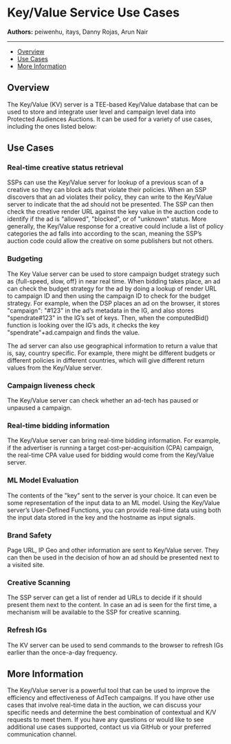 # Key/Value Service Use Cases

**Authors:** peiwenhu, itays, Danny Rojas, Arun Nair

---
* [Overview](#overview)
* [Use Cases](#use-cases)
* [More Information](#more-information)

## Overview

The Key/Value (KV) server is a TEE-based Key/Value database that can be used to store and integrate user level and campaign level data into Protected Audiences Auctions. It can be used for a variety of use cases, including the ones listed below:

## Use Cases

### Real-time creative status retrieval

SSPs can use the Key/Value server for lookup of a previous scan of a creative so they can block ads that violate their policies. When an SSP discovers that an ad violates their policy, they can write to the Key/Value server to indicate that the ad should not be presented. The SSP can then check the creative render URL against the key value in the auction code to identify if the ad is "allowed", "blocked", or of "unknown" status. More generally, the Key/Value response for a creative could include a list of policy categories the ad falls into according to the scan, meaning the SSP’s auction code could allow the creative on some publishers but not others.


### Budgeting

The Key Value server can be used to store campaign budget strategy such as {full-speed, slow, off} in near real time. When bidding takes place, an ad can check the budget strategy for the ad by doing a lookup of render URL to campaign ID and then using the campaign ID to check for the budget strategy. For example, when the DSP places an ad on the browser, it stores "campaign": "#123" in the ad’s metadata in the IG, and also stores "spendrate#123" in the IG’s set of keys. Then, when the computedBid() function is looking over the IG’s ads, it checks the key "spendrate"+ad.campaign and finds the value.

The ad server can also use geographical information to return a value that is, say, country specific. For example, there might be different budgets or different policies in different countries, which will give different return values from the Key/Value server.


### Campaign liveness check

The Key/Value server can check whether an ad-tech has paused or unpaused a campaign.

### Real-time bidding information

The Key/Value server can bring real-time bidding information. For example, if the advertiser is running a target cost-per-acquisition (CPA) campaign, the real-time CPA value used for bidding would come from the Key/Value server.

### ML Model Evaluation
The contents of the "key" sent to the server is your choice. It can even be some representation of the input data to an ML model. Using the Key/Value server’s User-Defined Functions, you can provide real-time data using both the input data stored in the key and the hostname as input signals.

### Brand Safety
Page URL, IP Geo and other information are sent to Key/Value server. They can then be used in the decision of how an ad should be presented next to a visited site.

### Creative Scanning
The SSP server can get a list of render ad URLs to decide if it should present them next to the content. In case an ad is seen for the first time, a mechanism will be available to the SSP for creative scanning.

### Refresh IGs
The KV server can be used to send commands to the browser to refresh IGs earlier than the once-a-day frequency.

## More Information
The Key/Value server is a powerful tool that can be used to improve the efficiency and effectiveness of AdTech campaigns. If you have other use cases that involve real-time data in the auction, we can discuss your specific needs and determine the best combination of contextual and K/V requests to meet them. If you have any questions or would like to see additional use cases supported, contact us via GitHub or your preferred communication channel.
